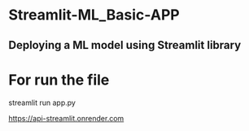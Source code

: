 # Streamlit-ML_Basic-APP
<h2>Deploying a ML model using Streamlit library </h2>

<h1> For run the file </h1>

<h0>streamlit run app.py</h0>

<h0>https://api-streamlit.onrender.com</h0>
